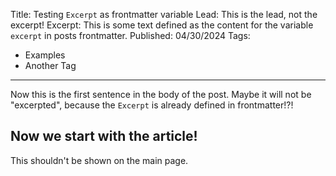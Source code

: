 Title: Testing `Excerpt` as frontmatter variable
Lead: This is the lead, not the excerpt!
Excerpt: This is some text defined as the content for the variable `excerpt` in posts frontmatter.
Published: 04/30/2024
Tags:
  - Examples
  - Another Tag
---
Now this is the first sentence in the body of the post. Maybe it will not be "excerpted", because the `Excerpt` is already defined in frontmatter!?!

## Now we start with the article!
This shouldn't be shown on the main page.